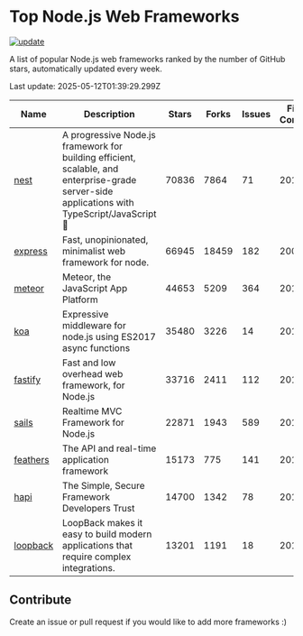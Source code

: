 # Top Node.js Web Frameworks

[![update](https://github.com/sunnysid3up/nodejs-web-frameworks/actions/workflows/update.yml/badge.svg)](https://github.com/sunnysid3up/nodejs-web-frameworks/actions/workflows/update.yml)

A list of popular Node.js web frameworks ranked by the number of GitHub stars, automatically updated every week.

Last update: 2025-05-12T01:39:29.299Z

| Name          | Description          | Stars                     | Forks          | Issues               | First Commit        | Last Commit         | Language          |
|---------------|----------------------|---------------------------|----------------|----------------------|---------------------|---------------------|-------------------|
| [nest](https://github.com/nestjs/nest) | A progressive Node.js framework for building efficient, scalable, and enterprise-grade server-side applications with TypeScript/JavaScript 🚀 | 70836 | 7864 | 71 | 2017 | 2025-05-12 | TS |
| [express](https://github.com/expressjs/express) | Fast, unopinionated, minimalist web framework for node. | 66945 | 18459 | 182 | 2009 | 2025-05-11 | JS |
| [meteor](https://github.com/meteor/meteor) | Meteor, the JavaScript App Platform | 44653 | 5209 | 364 | 2012 | 2025-05-11 | JS |
| [koa](https://github.com/koajs/koa) | Expressive middleware for node.js using ES2017 async functions | 35480 | 3226 | 14 | 2013 | 2025-05-12 | JS |
| [fastify](https://github.com/fastify/fastify) | Fast and low overhead web framework, for Node.js | 33716 | 2411 | 112 | 2016 | 2025-05-12 | JS |
| [sails](https://github.com/balderdashy/sails) | Realtime MVC Framework for Node.js | 22871 | 1943 | 589 | 2012 | 2025-05-11 | JS |
| [feathers](https://github.com/feathersjs/feathers) | The API and real-time application framework | 15173 | 775 | 141 | 2011 | 2025-05-09 | TS |
| [hapi](https://github.com/hapijs/hapi) | The Simple, Secure Framework Developers Trust | 14700 | 1342 | 78 | 2011 | 2025-05-11 | JS |
| [loopback](https://github.com/strongloop/loopback) | LoopBack makes it easy to build modern applications that require complex integrations. | 13201 | 1191 | 18 | 2013 | 2025-05-01 | JS |

## Contribute 

Create an issue or pull request if you would like to add more frameworks :)